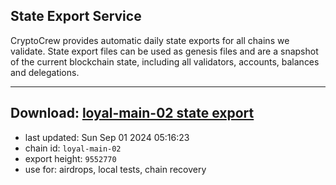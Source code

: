 ## State Export Service
CryptoCrew provides automatic daily state exports for all chains we validate. State export files can be used as genesis files and are a snapshot of the current blockchain state, including all validators, accounts, balances and delegations.

---
**Download: [loyal-main-02 state export](https://dl-eu2.ccvalidators.com/SERVICE/loyal/loyal-main-02_export_9552770.json)**
---

- last updated: Sun Sep 01 2024 05:16:23
- chain id: `loyal-main-02`
- export height: `9552770`
- use for: airdrops, local tests, chain recovery

